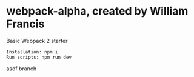 # webpack-alpha, created by William Francis
Basic Webpack 2 starter

```
Installation: npm i
Run scripts: npm run dev
```

asdf branch
